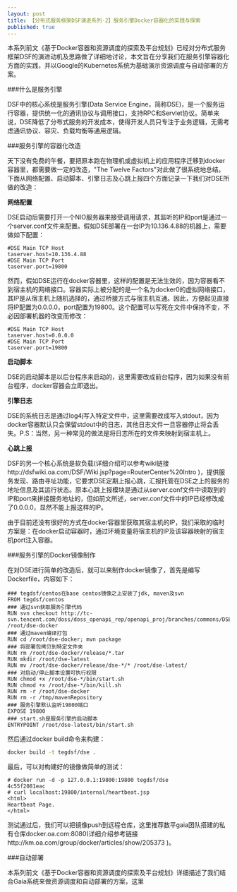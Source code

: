 ```yaml
---
layout: post
title: 【分布式服务框架DSF演进系列-2】服务引擎Docker容器化的实践与探索
published: true
---
```


本系列前文《基于Docker容器和资源调度的探索及平台规划》已经对分布式服务框架DSF的演进动机及思路做了详细地讨论，本文旨在分享我们在服务引擎容器化方面的实践，并以Google的Kubernetes系统为基础演示资源调度与自动部署的方案。

###什么是服务引擎

DSF中的核心系统是服务引擎(Data Service Engine，简称DSE)，是一个服务运行容器，提供统一化的通讯协议与调用接口，支持RPC和Servlet协议。简单来说，DSE降低了分布式服务的开发成本，使得开发人员只专注于业务逻辑，无需考虑通讯协议、容灾、负载均衡等通用逻辑。

###服务引擎的容器化改造

天下没有免费的午餐，要把原本跑在物理机或虚拟机上的应用程序迁移到docker容器里，都需要做一定的改造，"The Twelve Factors"对此做了很系统地总结。下面从网络配置、启动脚本、引擎日志及心跳上报四个方面记录一下我们对DSE所做的改造：

**网络配置**

DSE启动后需要打开一个NIO服务器来接受调用请求，其监听的IP和port是通过一个server.conf文件来配置。假如DSE部署在一台IP为10.136.4.88的机器上，需要做如下配置：

```
#DSE Main TCP Host
taserver.host=10.136.4.88
#DSE Main TCP Port
taserver.port=19800
```

然而，假如DSE运行在docker容器里，这样的配置是无法生效的，因为容器看不到宿主机的网络接口。容器实际上被分配的是一个名为docker0的虚拟网络接口，其IP是从宿主机上随机选择的，通过桥接方式与宿主机互通。因此，方便起见直接将IP配置为0.0.0.0，port配置为19800。这个配置可以写死在文件中保持不变，不必因部署机器的改变而修改：

```
#DSE Main TCP Host
taserver.host=0.0.0.0
#DSE Main TCP Port
taserver.port=19800
```

**启动脚本**

DSE的启动脚本是以后台程序来启动的，这里需要改成前台程序，因为如果没有前台程序，docker容器会立即退出。

**引擎日志**

DSE的系统日志是通过log4j写入特定文件中，这里需要改成写入stdout，因为docker容器默认只会保留stdout中的日志，其他日志文件一旦容器停止将会丢失。P.S：当然，另一种常见的做法是将日志所在的文件夹映射到宿主机上。

**心跳上报**

DSF的另一个核心系统是软负载(详细介绍可以参考wiki链接http://dsfwiki.oa.com/DSF/Wiki.jsp?page=RouterCenter%20Intro )，提供服务发现、路由寻址功能，它要求DSE定期上报心跳，汇报托管在DSE之上的服务的地址信息及其运行状态。原本心跳上报模块是通过从server.conf文件中读取到的IP和port来拼接服务地址的，但如前文所述，server.conf文件中的IP已经修改成了0.0.0.0，显然不能上报这样的IP。

由于目前还没有很好的方式在docker容器里获取其宿主机的IP，我们采取的临时方案是：在docker启动容器时，通过环境变量将宿主机的IP及该容器映射的宿主机port注入容器。

###服务引擎的Docker镜像制作

在对DSE进行简单的改造后，就可以来制作docker镜像了，首先是编写Dockerfile，内容如下：

```text
### tegdsf/centos在base centos镜像之上安装了jdk, maven及svn
FROM tegdsf/centos
### 通过svn获取服务引擎代码
RUN svn checkout http://tc-svn.tencent.com/doss/doss_openapi_rep/openapi_proj/branches/commons/DSE/docker_1.0 /root/dse-docker
### 通过maven编译打包
RUN cd /root/dse-docker; mvn package
### 将部署包拷贝到特定文件夹
RUN rm /root/dse-docker/release/*.tar
RUN mkdir /root/dse-latest
RUN mv /root/dse-docker/release/dse-*/* /root/dse-latest/
### 对启动/停止脚本设置可执行权限
RUN chmod +x /root/dse-*/bin/start.sh
RUN chmod +x /root/dse-*/bin/kill.sh
RUN rm -r /root/dse-docker
RUN rm -r /tmp/mavenRepository
### 服务引擎默认监听19800端口
EXPOSE 19800
### start.sh是服务引擎的启动脚本
ENTRYPOINT /root/dse-latest/bin/start.sh
```

然后通过docker build命令来构建：
```bash
docker build -t tegdsf/dse .
```

最后，可以对构建好的镜像做简单的测试：
```
# docker run -d -p 127.0.0.1:19800:19800 tegdsf/dse
4c55f2081eac
# curl localhost:19800/internal/heartbeat.jsp
<html>
Heartbeat Page.
</html>
```

测试通过后，我们可以把镜像push到远程仓库，这里推荐数平gaia团队搭建的私有仓库docker.oa.com:8080(详细介绍参考链接http://km.oa.com/group/docker/articles/show/205373 )。

###自动部署

本系列前文《基于Docker容器和资源调度的探索及平台规划》详细描述了我们结合Gaia系统来做资源调度和自动部署的方案，这里



